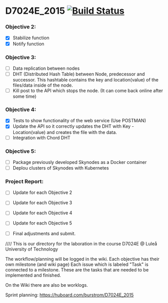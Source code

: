 # D7024E_2015 [![Build Status](http://luxxorina.luxxor.se:9980/buildStatus/icon?job=D7024E-Distributedsomething)](http://luxxorina.luxxor.se:8888/job/D7024E-Distributedsomething)

### Objective 2:
- [x] Stabilize function
- [x] Notify function

### Objective 3:
- [ ] Data replication between nodes
- [ ] DHT (Distributed Hash Table) between Node, predecessor and successor. This hashtable contains the key and location(value) of the files/data inside of the node.
- [ ] Kill post to the API which stops the node. (It can come back online after some time)

### Objective 4:
- [x] Tests to show functionality of the web service (Use POSTMAN)
- [x] Update the API so it correctly updates the DHT with Key - Location(value) and creates the file with the data.
- [ ] Integration with Chord DHT

### Objective 5:
- [ ] Package previously developed Skynodes as a Docker container
- [ ] Deplou clusters of Skynodes with Kubernetes

### Project Report:
- [ ] Update for each Objective 2
- [ ] Update for each Objective 3
- [ ] Update for each Objective 4
- [ ] Update for each Objective 5
- [ ] Final adjustments and submit.


////
This is our directory for the laboration in the course D7024E @ Luleå University of Technology

The workflow/planning will be logged in the wiki. Each objective has their own milestone (and wiki page)
Each issue which is labeled "Task" is connected to a milestone. These are the tasks that are needed to be implemented and finished.

On the Wiki there are also be worklogs.

Sprint planning:
https://huboard.com/burstrom/D7024E_2015

